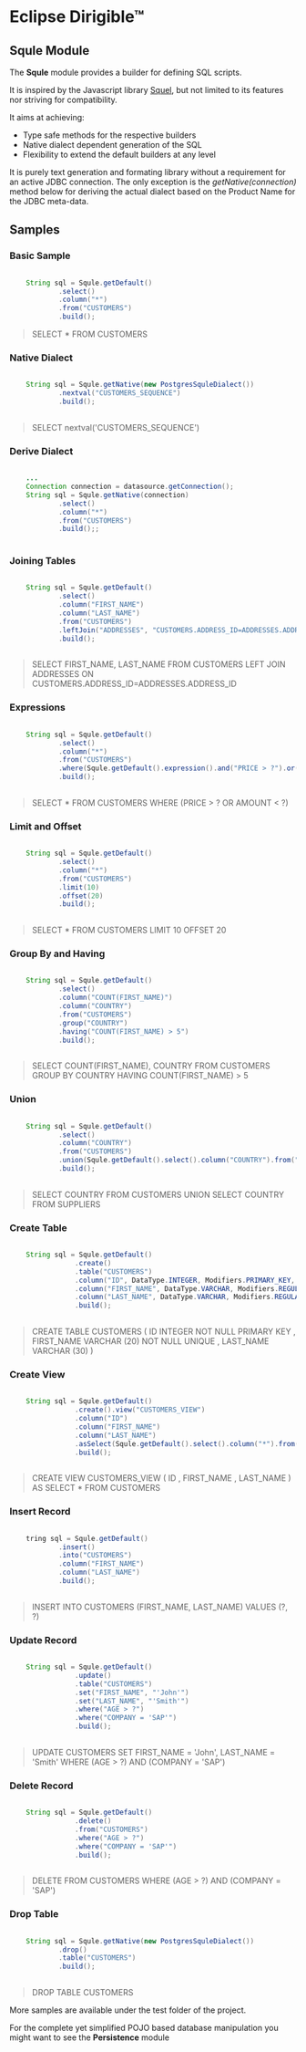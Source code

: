 # Eclipse Dirigible™ 

## Squle Module

The **Squle** module provides a builder for defining SQL scripts.

It is inspired by the Javascript library [Squel](https://hiddentao.com/squel/), but not limited to its features nor striving for compatibility.

It aims at achieving:

* Type safe methods for the respective builders
* Native dialect dependent generation of the SQL
* Flexibility to extend the default builders at any level

It is purely text generation and formating library without a requirement for an active JDBC connection. The only exception is the *getNative(connection)* method below for deriving the actual dialect based on the Product Name for the JDBC meta-data.

## Samples

### Basic Sample

```java

	String sql = Squle.getDefault()
			.select()
			.column("*")
			.from("CUSTOMERS")
			.build();

```

> SELECT * FROM CUSTOMERS

### Native Dialect

```java

	String sql = Squle.getNative(new PostgresSquleDialect())
			.nextval("CUSTOMERS_SEQUENCE")
			.build();
			
```

> SELECT nextval('CUSTOMERS_SEQUENCE')

### Derive Dialect

```java

	... 
	Connection connection = datasource.getConnection();
	String sql = Squle.getNative(connection)
			.select()
			.column("*")
			.from("CUSTOMERS")
			.build();;
			
```

### Joining Tables

```java

	String sql = Squle.getDefault()
			.select()
			.column("FIRST_NAME")
			.column("LAST_NAME")
			.from("CUSTOMERS")
			.leftJoin("ADDRESSES", "CUSTOMERS.ADDRESS_ID=ADDRESSES.ADDRESS_ID")
			.build();
			
```

> SELECT FIRST_NAME, LAST_NAME FROM CUSTOMERS LEFT JOIN ADDRESSES ON CUSTOMERS.ADDRESS_ID=ADDRESSES.ADDRESS_ID

### Expressions

```java

	String sql = Squle.getDefault()
			.select()
			.column("*")
			.from("CUSTOMERS")
			.where(Squle.getDefault().expression().and("PRICE > ?").or("AMOUNT < ?").build())
			.build();
			
```

> SELECT * FROM CUSTOMERS WHERE (PRICE > ? OR AMOUNT < ?)


### Limit and Offset

```java

	String sql = Squle.getDefault()
			.select()
			.column("*")
			.from("CUSTOMERS")
			.limit(10)
			.offset(20)
			.build();
			
```

> SELECT * FROM CUSTOMERS LIMIT 10 OFFSET 20

### Group By and Having

```java

	String sql = Squle.getDefault()
			.select()
			.column("COUNT(FIRST_NAME)")
			.column("COUNTRY")
			.from("CUSTOMERS")
			.group("COUNTRY")
			.having("COUNT(FIRST_NAME) > 5")
			.build();
			
```

> SELECT COUNT(FIRST_NAME), COUNTRY FROM CUSTOMERS GROUP BY COUNTRY HAVING COUNT(FIRST_NAME) > 5


### Union

```java

	String sql = Squle.getDefault()
			.select()
			.column("COUNTRY")
			.from("CUSTOMERS")
			.union(Squle.getDefault().select().column("COUNTRY").from("SUPPLIERS").build())
			.build();
			
```

> SELECT COUNTRY FROM CUSTOMERS UNION SELECT COUNTRY FROM SUPPLIERS

### Create Table

```java

	String sql = Squle.getDefault()
				.create()
				.table("CUSTOMERS")
				.column("ID", DataType.INTEGER, Modifiers.PRIMARY_KEY, Modifiers.NOT_NULL, Modifiers.NON_UNIQUE)
				.column("FIRST_NAME", DataType.VARCHAR, Modifiers.REGULAR, Modifiers.NOT_NULL, Modifiers.UNIQUE, "(20)")
				.column("LAST_NAME", DataType.VARCHAR, Modifiers.REGULAR, Modifiers.NULLABLE, Modifiers.NON_UNIQUE, "(30)")
				.build();
				
```

> CREATE TABLE CUSTOMERS ( ID INTEGER NOT NULL PRIMARY KEY , FIRST_NAME VARCHAR (20) NOT NULL UNIQUE , LAST_NAME VARCHAR (30) )

### Create View

```java

	String sql = Squle.getDefault()
				.create().view("CUSTOMERS_VIEW")
				.column("ID")
				.column("FIRST_NAME")
				.column("LAST_NAME")
				.asSelect(Squle.getDefault().select().column("*").from("CUSTOMERS").build())
				.build();
				
```

> CREATE VIEW CUSTOMERS_VIEW ( ID , FIRST_NAME , LAST_NAME ) AS SELECT * FROM CUSTOMERS

### Insert Record

```java

	tring sql = Squle.getDefault()
			.insert()
			.into("CUSTOMERS")
			.column("FIRST_NAME")
			.column("LAST_NAME")
			.build();
			
```

> INSERT INTO CUSTOMERS (FIRST_NAME, LAST_NAME) VALUES (?, ?)

### Update Record

```java

	String sql = Squle.getDefault()
				.update()
				.table("CUSTOMERS")
				.set("FIRST_NAME", "'John'")
				.set("LAST_NAME", "'Smith'")
				.where("AGE > ?")
				.where("COMPANY = 'SAP'")
				.build();
				
```

> UPDATE CUSTOMERS SET FIRST_NAME = 'John', LAST_NAME = 'Smith' WHERE (AGE > ?) AND (COMPANY = 'SAP')

### Delete Record

```java

	String sql = Squle.getDefault()
				.delete()
				.from("CUSTOMERS")
				.where("AGE > ?")
				.where("COMPANY = 'SAP'")
				.build();
				
```

> DELETE FROM CUSTOMERS WHERE (AGE > ?) AND (COMPANY = 'SAP')

### Drop Table

```java

	String sql = Squle.getNative(new PostgresSquleDialect())
			.drop()
			.table("CUSTOMERS")
			.build();
			
```

> DROP TABLE CUSTOMERS

More samples are available under the test folder of the project.

For the complete yet simplified POJO based database manipulation you might want to see the **Persistence** module


